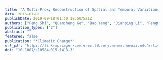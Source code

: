 ```yaml
---
title: "A Multi-Proxy Reconstruction of Spatial and Temporal Variations in Asian Summer Temperatures over the Last Millennium"
date: 2015-01-01
publishDate: 2019-09-18T01:50:18.507521Z
authors: ["Feng Shi", "Quansheng Ge", "Bao Yang", "Jianping Li", "Fengmei Yang", "Fredrik Charpentier Ljungqvist", "Olga Solomina", "Takeshi Nakatsuka", "Ninglian Wang", "Sen Zhao", "Chenxi Xu", "Keyan Fang", "Masaki Sano", "Guoqiang Chu", "Zexin Fan", "Narayan P. Gaire", "Muhammad Usama Zafar"]
publication_types: ["2"]
abstract: ""
featured: false
publication: "*Climatic Change*"
url_pdf: "https://link-springer-com.eres.library.manoa.hawaii.edu/article/10.1007/s10584-015-1413-3"
doi: "10.1007/s10584-015-1413-3"
---
```


